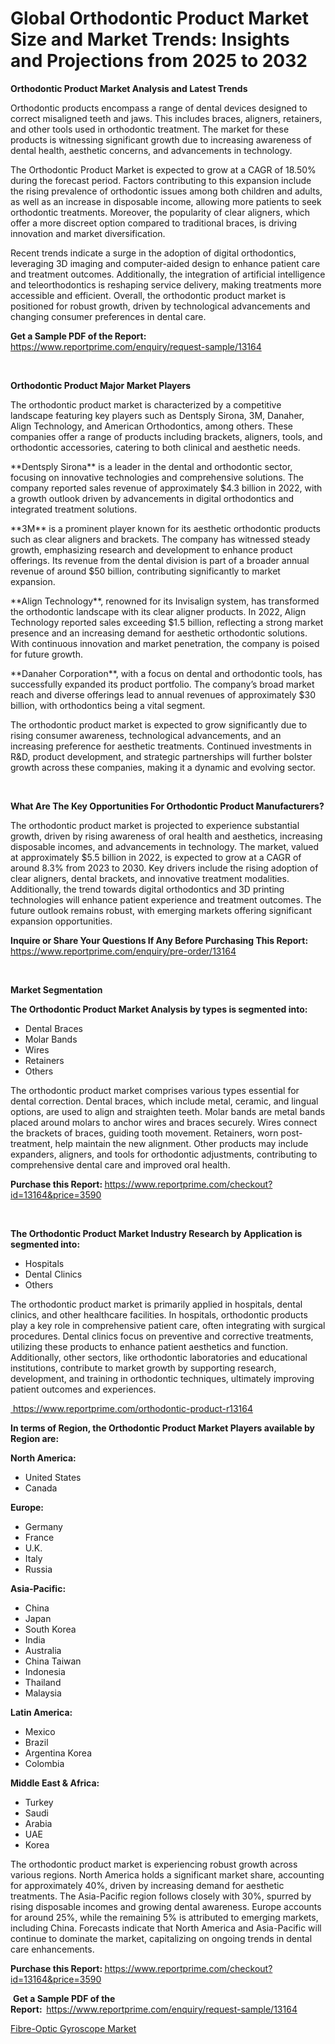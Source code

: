 <p><h1>Global Orthodontic Product Market Size and Market Trends: Insights and Projections from 2025 to 2032</h1></p><p><strong>Orthodontic Product Market Analysis and Latest Trends</strong></p>
<p><p>Orthodontic products encompass a range of dental devices designed to correct misaligned teeth and jaws. This includes braces, aligners, retainers, and other tools used in orthodontic treatment. The market for these products is witnessing significant growth due to increasing awareness of dental health, aesthetic concerns, and advancements in technology.</p><p>The Orthodontic Product Market is expected to grow at a CAGR of 18.50% during the forecast period. Factors contributing to this expansion include the rising prevalence of orthodontic issues among both children and adults, as well as an increase in disposable income, allowing more patients to seek orthodontic treatments. Moreover, the popularity of clear aligners, which offer a more discreet option compared to traditional braces, is driving innovation and market diversification.</p><p>Recent trends indicate a surge in the adoption of digital orthodontics, leveraging 3D imaging and computer-aided design to enhance patient care and treatment outcomes. Additionally, the integration of artificial intelligence and teleorthodontics is reshaping service delivery, making treatments more accessible and efficient. Overall, the orthodontic product market is positioned for robust growth, driven by technological advancements and changing consumer preferences in dental care.</p></p>
<p><strong>Get a Sample PDF of the Report:&nbsp;</strong> <a href="https://www.reportprime.com/enquiry/request-sample/13164?utm_campaign=2248&utm_medium=2&utm_source=Github&utm_content=ia&utm_term=19032025&utm_id=orthodontic-product">https://www.reportprime.com/enquiry/request-sample/13164</a></p>
<p>&nbsp;</p>
<p><strong>Orthodontic Product Major Market Players</strong></p>
<p><p>The orthodontic product market is characterized by a competitive landscape featuring key players such as Dentsply Sirona, 3M, Danaher, Align Technology, and American Orthodontics, among others. These companies offer a range of products including brackets, aligners, tools, and orthodontic accessories, catering to both clinical and aesthetic needs.</p><p>**Dentsply Sirona** is a leader in the dental and orthodontic sector, focusing on innovative technologies and comprehensive solutions. The company reported sales revenue of approximately $4.3 billion in 2022, with a growth outlook driven by advancements in digital orthodontics and integrated treatment solutions.</p><p>**3M** is a prominent player known for its aesthetic orthodontic products such as clear aligners and brackets. The company has witnessed steady growth, emphasizing research and development to enhance product offerings. Its revenue from the dental division is part of a broader annual revenue of around $50 billion, contributing significantly to market expansion.</p><p>**Align Technology**, renowned for its Invisalign system, has transformed the orthodontic landscape with its clear aligner products. In 2022, Align Technology reported sales exceeding $1.5 billion, reflecting a strong market presence and an increasing demand for aesthetic orthodontic solutions. With continuous innovation and market penetration, the company is poised for future growth.</p><p>**Danaher Corporation**, with a focus on dental and orthodontic tools, has successfully expanded its product portfolio. The company’s broad market reach and diverse offerings lead to annual revenues of approximately $30 billion, with orthodontics being a vital segment.</p><p>The orthodontic product market is expected to grow significantly due to rising consumer awareness, technological advancements, and an increasing preference for aesthetic treatments. Continued investments in R&D, product development, and strategic partnerships will further bolster growth across these companies, making it a dynamic and evolving sector.</p></p>
<p>&nbsp;</p>
<p><strong>What Are The Key Opportunities For Orthodontic Product Manufacturers?</strong></p>
<p><p>The orthodontic product market is projected to experience substantial growth, driven by rising awareness of oral health and aesthetics, increasing disposable incomes, and advancements in technology. The market, valued at approximately $5.5 billion in 2022, is expected to grow at a CAGR of around 8.3% from 2023 to 2030. Key drivers include the rising adoption of clear aligners, dental brackets, and innovative treatment modalities. Additionally, the trend towards digital orthodontics and 3D printing technologies will enhance patient experience and treatment outcomes. The future outlook remains robust, with emerging markets offering significant expansion opportunities.</p></p>
<p><strong>Inquire or Share Your Questions If Any Before Purchasing This Report:</strong> <a href="https://www.reportprime.com/enquiry/pre-order/13164?utm_campaign=2248&utm_medium=2&utm_source=Github&utm_content=ia&utm_term=19032025&utm_id=orthodontic-product">https://www.reportprime.com/enquiry/pre-order/13164</a></p>
<p>&nbsp;</p>
<p><strong>Market Segmentation</strong></p>
<p><strong>The Orthodontic Product Market Analysis by types is segmented into:</strong></p>
<p><ul><li>Dental Braces</li><li>Molar Bands</li><li>Wires</li><li>Retainers</li><li>Others</li></ul></p>
<p><p>The orthodontic product market comprises various types essential for dental correction. Dental braces, which include metal, ceramic, and lingual options, are used to align and straighten teeth. Molar bands are metal bands placed around molars to anchor wires and braces securely. Wires connect the brackets of braces, guiding tooth movement. Retainers, worn post-treatment, help maintain the new alignment. Other products may include expanders, aligners, and tools for orthodontic adjustments, contributing to comprehensive dental care and improved oral health.</p></p>
<p><strong>Purchase this Report:&nbsp;</strong><a href="https://www.reportprime.com/checkout?id=13164&price=3590&utm_campaign=2248&utm_medium=2&utm_source=Github&utm_content=ia&utm_term=19032025&utm_id=orthodontic-product">https://www.reportprime.com/checkout?id=13164&price=3590</a></p>
<p>&nbsp;</p>
<p><strong>The Orthodontic Product Market Industry Research by Application is segmented into:</strong></p>
<p><ul><li>Hospitals</li><li>Dental Clinics</li><li>Others</li></ul></p>
<p><p>The orthodontic product market is primarily applied in hospitals, dental clinics, and other healthcare facilities. In hospitals, orthodontic products play a key role in comprehensive patient care, often integrating with surgical procedures. Dental clinics focus on preventive and corrective treatments, utilizing these products to enhance patient aesthetics and function. Additionally, other sectors, like orthodontic laboratories and educational institutions, contribute to market growth by supporting research, development, and training in orthodontic techniques, ultimately improving patient outcomes and experiences.</p></p>
<p><a href="https://www.reportprime.com/orthodontic-product-r13164?utm_campaign=2248&utm_medium=2&utm_source=Github&utm_content=ia&utm_term=19032025&utm_id=orthodontic-product">&nbsp;https://www.reportprime.com/orthodontic-product-r13164</a></p>
<p><strong>In terms of Region, the Orthodontic Product Market Players available by Region are:</strong></p>
<p>
    <p> <strong> North America: </strong>
        <ul>
            <li>United States</li>
            <li>Canada</li>
        </ul>
        </p> 
    <p> <strong> Europe: </strong>
        <ul>
            <li>Germany</li>
            <li>France</li>
            <li>U.K.</li>
            <li>Italy</li>
            <li>Russia</li>
        </ul>
        </p> 
    <p> <strong> Asia-Pacific: </strong>
        <ul>
            <li>China</li>
            <li>Japan</li>
            <li>South Korea</li>
            <li>India</li>
            <li>Australia</li>
            <li>China Taiwan</li>
            <li>Indonesia</li>
            <li>Thailand</li>
            <li>Malaysia</li>
        </ul>
        </p> 
    <p> <strong> Latin America: </strong>
        <ul>
            <li>Mexico</li>
            <li>Brazil</li>
            <li>Argentina Korea</li>
            <li>Colombia</li>
        </ul>
        </p> 
    <p> <strong> Middle East & Africa: </strong>
        <ul>
            <li>Turkey</li>
            <li>Saudi</li>
            <li>Arabia</li>
            <li>UAE</li>
            <li>Korea</li>
        </ul>
    </p>
    </p>
<p><p>The orthodontic product market is experiencing robust growth across various regions. North America holds a significant market share, accounting for approximately 40%, driven by increasing demand for aesthetic treatments. The Asia-Pacific region follows closely with 30%, spurred by rising disposable incomes and growing dental awareness. Europe accounts for around 25%, while the remaining 5% is attributed to emerging markets, including China. Forecasts indicate that North America and Asia-Pacific will continue to dominate the market, capitalizing on ongoing trends in dental care enhancements.</p></p>
<p><strong>Purchase this Report: </strong><a href="https://www.reportprime.com/checkout?id=13164&price=3590&utm_campaign=2248&utm_medium=2&utm_source=Github&utm_content=ia&utm_term=19032025&utm_id=orthodontic-product">https://www.reportprime.com/checkout?id=13164&price=3590</a></p>
<p>&nbsp;<strong>Get a Sample PDF of the Report:&nbsp;&nbsp;</strong><a href="https://www.reportprime.com/enquiry/request-sample/13164?utm_campaign=2248&utm_medium=2&utm_source=Github&utm_content=ia&utm_term=19032025&utm_id=orthodontic-product">https://www.reportprime.com/enquiry/request-sample/13164</a></p>
<p><strong></strong></p>
<p><p><a href="https://github.com/ritooesiaba/Market-Research-Report-List-1/blob/main/fibre-optic-gyroscope-market.md?utm_campaign=2248&utm_medium=2&utm_source=Github&utm_content=ia&utm_term=19032025&utm_id=orthodontic-product">Fibre-Optic Gyroscope Market</a></p></p>
